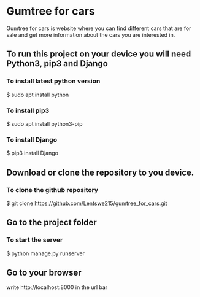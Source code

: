 # Gumtree for cars
Gumtree for cars is website where you can find different cars that are  for sale and get more information about the cars you are interested in. 
## To run this project on your device you will need Python3, pip3 and Django

### To install latest python version 
$ sudo apt install python

### To install pip3
$ sudo apt install python3-pip 

### To install Django 
$ pip3 install Django

## Download or clone the repository to you device.
### To clone the github repository 
$ git clone https://github.com/Lentswe215/gumtree_for_cars.git

## Go to the project folder
### To start the server
$ python manage.py runserver 

## Go to your browser
write http://localhost:8000 in the url bar
